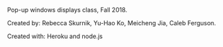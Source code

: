 Pop-up windows displays class, Fall 2018.

Created by: Rebecca Skurnik, Yu-Hao Ko, Meicheng Jia, Caleb Ferguson.

Created with: Heroku and node.js
